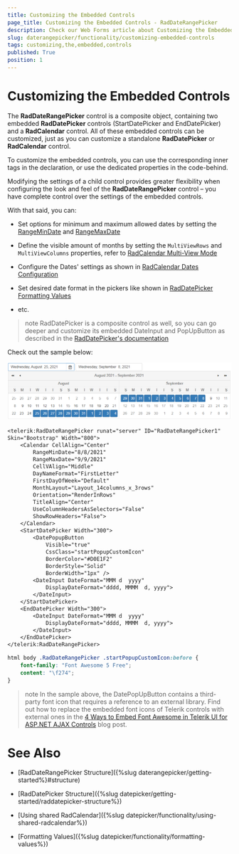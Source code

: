 ```yaml
---
title: Customizing the Embedded Controls
page_title: Customizing the Embedded Controls - RadDateRangePicker
description: Check our Web Forms article about Customizing the Embedded Controls.
slug: daterangepicker/functionality/customizing-embedded-controls
tags: customizing,the,embedded,controls
published: True
position: 1
---
```


# Customizing the Embedded Controls

The **RadDateRangePicker** control is a composite object, containing two embedded **RadDatePicker** controls (StartDatePicker and EndDatePicker) and a **RadCalendar** control. All of these embedded controls can be customized, just as you can customize a standalone **RadDatePicker** or **RadCalendar** control.
 
To customize the embedded controls, you can use the corresponding inner tags in the declaration, or use the dedicated properties in the code-behind.

Modifying the settings of a child control provides greater flexibility when configuring the look and feel of the **RadDateRangePicker** control – you have complete control over the settings of the embedded controls.

With that said, you can:

 - Set options for minimum and maximum allowed dates by setting the [RangeMinDate](https://docs.telerik.com/devtools/aspnet-ajax/api/server/Telerik.Web.UI/RadCalendar#rangemindate) and [RangeMaxDate](https://docs.telerik.com/devtools/aspnet-ajax/api/server/Telerik.Web.UI/RadCalendar#rangemaxdate)

 - Define the visible amount of months by setting the `MultiViewRows` and `MultiViewColumns` properties, refer to [RadCalendar Multi-View Mode](https://docs.telerik.com/devtools/aspnet-ajax/controls/calendar/functionality/multi-view-mode) 

 - Configure the Dates' settings as shown in [RadCalendar Dates Configuration](https://docs.telerik.com/devtools/aspnet-ajax/controls/calendar/functionality/dates-configuration)

 - Set desired date format in the pickers like shown in [RadDatePicker Formatting Values](https://docs.telerik.com/devtools/aspnet-ajax/controls/datepicker/functionality/formatting-values)

 - etc.

>note RadDatePicker is a composite control as well, so you can go deeper and customize its embedded DateInput and PopUpButton as described in the [RadDatePicker's documentation](https://docs.telerik.com/devtools/aspnet-ajax/controls/datepicker/functionality/customizing-embedded-controls)

Check out the sample below:

![Customized embedded controls](../images/embedded-controls.png)

````ASPX
<telerik:RadDateRangePicker runat="server" ID="RadDateRangePicker1" Skin="Bootstrap" Width="800">
    <Calendar CellAlign="Center"
        RangeMinDate="8/8/2021"
        RangeMaxDate="9/9/2021"
        CellVAlign="Middle"
        DayNameFormat="FirstLetter"
        FirstDayOfWeek="Default"
        MonthLayout="Layout_14columns_x_3rows"
        Orientation="RenderInRows"
        TitleAlign="Center"
        UseColumnHeadersAsSelectors="False"
        ShowRowHeaders="False">
    </Calendar>
    <StartDatePicker Width="300">
        <DatePopupButton
            Visible="true"
            CssClass="startPopupCustomIcon"
            BorderColor="#D0E1F2"
            BorderStyle="Solid"
            BorderWidth="1px" />
        <DateInput DateFormat="MMM d  yyyy"
            DisplayDateFormat="dddd, MMMM  d, yyyy">
        </DateInput>
    </StartDatePicker>
    <EndDatePicker Width="300">
        <DateInput DateFormat="MMM d  yyyy"
            DisplayDateFormat="dddd, MMMM  d, yyyy">
        </DateInput>
    </EndDatePicker>
</telerik:RadDateRangePicker>
````
````CSS
html body .RadDateRangePicker .startPopupCustomIcon:before {
    font-family: "Font Awesome 5 Free";
    content: "\f274";
}
````

>note In the sample above, the DatePopUpButton contains a third-party font icon that requires a reference to an external library. Find out how to replace the embedded font icons of Telerik controls with external ones in the [4 Ways to Embed Font Awesome in Telerik UI for ASP.NET AJAX Controls](https://www.telerik.com/blogs/4-ways-embed-font-awesome-telerik-ui-for-asp-dotnet-ajax) blog post.



# See Also

 * [RadDateRangePicker Structure]({%slug daterangepicker/getting-started%}#structure)

 * [RadDatePicker Structure]({%slug datepicker/getting-started/raddatepicker-structure%})

 * [Using shared RadCalendar]({%slug datepicker/functionality/using-shared-radcalendar%})

 * [Formatting Values]({%slug datepicker/functionality/formatting-values%})


